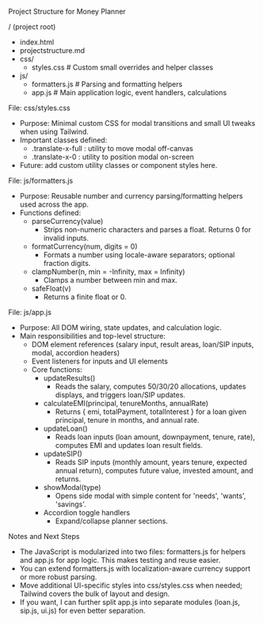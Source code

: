 Project Structure for Money Planner

/ (project root)
- index.html
- projectstructure.md
- css/
  - styles.css        # Custom small overrides and helper classes
- js/
  - formatters.js    # Parsing and formatting helpers
  - app.js           # Main application logic, event handlers, calculations

File: css/styles.css
- Purpose: Minimal custom CSS for modal transitions and small UI tweaks when using Tailwind.
- Important classes defined:
  - .translate-x-full : utility to move modal off-canvas
  - .translate-x-0    : utility to position modal on-screen
- Future: add custom utility classes or component styles here.

File: js/formatters.js
- Purpose: Reusable number and currency parsing/formatting helpers used across the app.
- Functions defined:
  - parseCurrency(value)
      - Strips non-numeric characters and parses a float. Returns 0 for invalid inputs.
  - formatCurrency(num, digits = 0)
      - Formats a number using locale-aware separators; optional fraction digits.
  - clampNumber(n, min = -Infinity, max = Infinity)
      - Clamps a number between min and max.
  - safeFloat(v)
      - Returns a finite float or 0.

File: js/app.js
- Purpose: All DOM wiring, state updates, and calculation logic.
- Main responsibilities and top-level structure:
  - DOM element references (salary input, result areas, loan/SIP inputs, modal, accordion headers)
  - Event listeners for inputs and UI elements
  - Core functions:
    - updateResults()
        - Reads the salary, computes 50/30/20 allocations, updates displays, and triggers loan/SIP updates.
    - calculateEMI(principal, tenureMonths, annualRate)
        - Returns { emi, totalPayment, totalInterest } for a loan given principal, tenure in months, and annual rate.
    - updateLoan()
        - Reads loan inputs (loan amount, downpayment, tenure, rate), computes EMI and updates loan result fields.
    - updateSIP()
        - Reads SIP inputs (monthly amount, years tenure, expected annual return), computes future value, invested amount, and returns.
    - showModal(type)
        - Opens side modal with simple content for 'needs', 'wants', 'savings'.
    - Accordion toggle handlers
        - Expand/collapse planner sections.

Notes and Next Steps
- The JavaScript is modularized into two files: formatters.js for helpers and app.js for app logic. This makes testing and reuse easier.
- You can extend formatters.js with localization-aware currency support or more robust parsing.
- Move additional UI-specific styles into css/styles.css when needed; Tailwind covers the bulk of layout and design.
- If you want, I can further split app.js into separate modules (loan.js, sip.js, ui.js) for even better separation.
